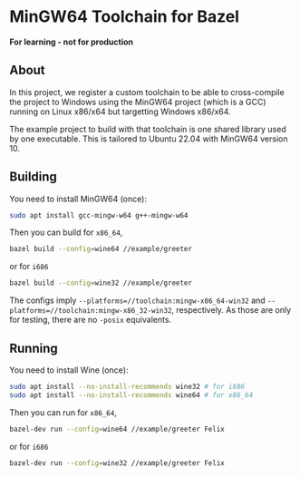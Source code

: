 # MinGW64 Toolchain for Bazel

__For learning - not for production__

## About

In this project, we register a custom toolchain to be able to cross-compile the
project to Windows using the MinGW64 project (which is a GCC) running on Linux
x86/x64 but targetting Windows x86/x64.

The example project to build with that toolchain is one shared library used
by one executable. This is tailored to Ubuntu 22.04 with MinGW64 version 10.

## Building

You need to install MinGW64 (once):

```bash
sudo apt install gcc-mingw-w64 g++-mingw-w64
```

Then you can build for `x86_64`,

```bash
bazel build --config=wine64 //example/greeter
```

or for `i686`

```bash
bazel build --config=wine32 //example/greeter
```

The configs imply `--platforms=//toolchain:mingw-x86_64-win32` and
`--platforms=//toolchain:mingw-x86_32-win32`, respectively.
As those are only for testing, there are no `-posix` equivalents.

## Running

You need to install Wine (once):

```bash
sudo apt install --no-install-recommends wine32 # for i686
sudo apt install --no-install-recommends wine64 # for x86_64
```

Then you can run for `x86_64`,

```bash
bazel-dev run --config=wine64 //example/greeter Felix
```

or for `i686`

```bash
bazel-dev run --config=wine32 //example/greeter Felix
```
